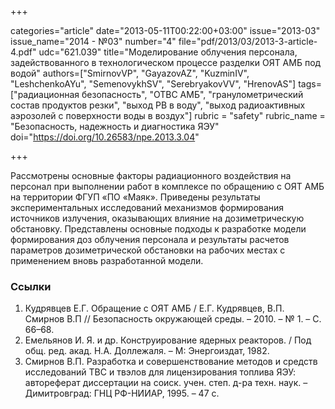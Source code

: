 +++

categories="article"
date="2013-05-11T00:22:00+03:00"
issue="2013-03"
issue_name="2014 - №03"
number="4"
file="pdf/2013/03/2013-3-article-4.pdf"
udc="621.039"
title="Моделирование облучения персонала, задействованного в технологическом процессе разделки ОЯТ АМБ под водой"
authors=["SmirnovVP", "GayazovAZ", "KuzminIV", "LeshchenkoAYu", "SemenovykhSV", "SerebryakovVV", "HrenovAS"]
tags=["радиационная безопасность", "ОТВС АМБ", "гранулометрический состав продуктов резки", "выход РВ в воду", "выход радиоактивных аэрозолей с поверхности воды в воздух"]
rubric = "safety"
rubric_name = "Безопасность, надежность и диагностика ЯЭУ"
doi="https://doi.org/10.26583/npe.2013.3.04"

+++

Рассмотрены основные факторы радиационного воздействия на персонал при выполнении работ в комплексе по обращению с ОЯТ АМБ на территории ФГУП «ПО «Маяк». Приведены результаты экспериментальных исследований механизмов формирования источников излучения, оказывающих влияние на дозиметрическую обстановку. Представлены основные подходы к разработке модели формирования доз облучения персонала и результаты расчетов параметров дозиметрической обстановки на рабочих местах с применением вновь разработанной модели.

### Ссылки

1. Кудрявцев Е.Г. Обращение с ОЯТ АМБ / Е.Г. Кудрявцев, В.П. Смирнов В.П // Безопасность окружающей среды. – 2010. – № 1. – С. 66–68.
2. Емельянов И. Я. и др. Конструирование ядерных реакторов. / Под общ. ред. акад. Н.А. Доллежаля. – М: Энергоиздат, 1982.
3. Смирнов В.П. Разработка и совершенствование методов и средств исследований ТВС и твэлов для лицензирования топлива ЯЭУ: автореферат диссертации на соиск. учен. степ. д-ра техн. наук. – Димитровград: ГНЦ РФ-НИИАР, 1995. – 47 с.